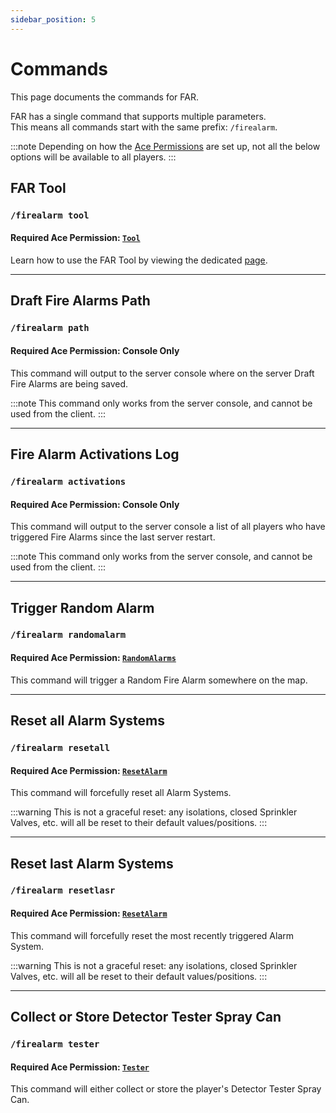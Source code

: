 ```yaml
---
sidebar_position: 5
---
```


# Commands

This page documents the commands for FAR.

FAR has a single command that supports multiple parameters.  
This means all commands start with the same prefix: `/firealarm`.

:::note
Depending on how the [Ace Permissions](../config.md#permissions) are set up, not all the below options will be available to all players.
:::

## FAR Tool
### `/firealarm tool`
#### Required Ace Permission: [`Tool`](../config#use-far-tool)

Learn how to use the FAR Tool by viewing the dedicated [page](../developers/tool.md).

***

## Draft Fire Alarms Path
### `/firealarm path`
#### Required Ace Permission: Console Only

This command will output to the server console where on the server Draft Fire Alarms are being saved.

:::note
This command only works from the server console, and cannot be used from the client.
:::

***

## Fire Alarm Activations Log
### `/firealarm activations`
#### Required Ace Permission: Console Only

This command will output to the server console a list of all players who have triggered Fire Alarms since the last server restart.

:::note
This command only works from the server console, and cannot be used from the client.
:::

***

## Trigger Random Alarm
### `/firealarm randomalarm`
#### Required Ace Permission: [`RandomAlarms`](../config#trigger-random-alarms-via-command)

This command will trigger a Random Fire Alarm somewhere on the map.

***

## Reset all Alarm Systems
### `/firealarm resetall`
#### Required Ace Permission: [`ResetAlarm`](../config#reset-alarm-systems-via-command)

This command will forcefully reset all Alarm Systems.

:::warning
This is not a graceful reset: any isolations, closed Sprinkler Valves, etc. will all be reset to their default values/positions.
:::

***

## Reset last Alarm Systems
### `/firealarm resetlasr`
#### Required Ace Permission: [`ResetAlarm`](../config#reset-alarm-systems-via-command)

This command will forcefully reset the most recently triggered Alarm System.

:::warning
This is not a graceful reset: any isolations, closed Sprinkler Valves, etc. will all be reset to their default values/positions.
:::

***

## Collect or Store Detector Tester Spray Can
### `/firealarm tester`
#### Required Ace Permission: [`Tester`](../config#use-detector-tester-spray-can)

This command will either collect or store the player's Detector Tester Spray Can.
